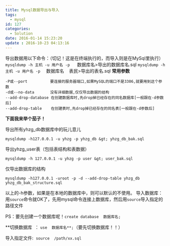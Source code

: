 ```yaml
---
title: Mysql数据导出与导入
tags:
  - mysql
id: 127
categories:
  - Solution
date: 2016-01-14 15:23:20
update : 2016-10-23 04:13:16
---
```


导出数据用以下命令：（切记！这是在终端执行的，而导入则是在MySql里执行）
`mysqldump -h 主机 -u 用户名 -p `    数据库名&gt;导出的数据库名.sql
`mysqldump -h 主机 -u 用户名 -p `   数据库名    表民&gt;导出的表名.sql</div>
**常用参数**

```
-P或--port          要连接的服务器端口,如果MySQL的端口不是3306,就要用到这个参数
-d或--no-data       没有详细数据,仅仅导出数据的结构
--add-drop-database 在创建数据库时,先drop掉已经存在的同名数据库[一般跟在-d参数后]
--add-drop-table    在创建表时,先drop掉已经存在的同名表[一般跟在-d参数后]
```

**下面我来举个茄子！**

导出所有yhzg_db数据库中的玩儿意儿  

`mysqldump -h127.0.0.1 -u yhzg -p yhzg_db &gt; yhzg_db_bak.sql`

导出yhzg_user表（包括表结构和表数据）

`mysqldump -h 127.0.0.1 -u yhzg -p user &gt; user_bak.sql`

仅导出数据库的结构

`mysqldump -h127.0.0.1 -uroot -p -d --add-drop-table yhzg_db yhzg_db_bak_structure.sql`

以上的-h参数，如果是在本地的数据库中，则可以默认的不使用。
导入数据库：
用`source`命令就OK了，先用mysql命令连接上数据库，然后用`source`导入指定的路径文件

PS：要先创建一个数据库呢！`create database  数据库名;`

**切换数据库  ： `use  数据库名**;`（要先切换数据库！！）

导入指定文件:  `source  /path/xx.sql`